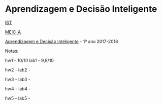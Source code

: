 # Aprendizagem e Decisão Inteligente

[IST](https://tecnico.ulisboa.pt/pt/) 

[MEIC-A](https://fenix.tecnico.ulisboa.pt/cursos/meic-a)

[Aprendizagem e Decisão Inteligente](https://fenix.tecnico.ulisboa.pt/disciplinas/ADI26/2017-2018/2-semestre) - 1º ano 2017-2018

Notas:

hw1 - 10/10
lab1 - 9,8/10

hw2 - 
lab2 -

hw3 - 
lab3 - 

hw4 - 
lab4 -

hw5 - 
lab5 -

